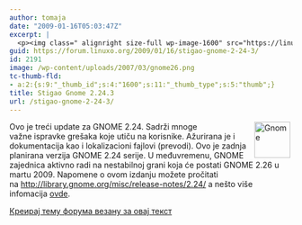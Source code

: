 ```yaml
---
author: tomaja
date: "2009-01-16T05:03:47Z"
excerpt: |
  <p><img class=" alignright size-full wp-image-1600" src="https://linuxo.org/wp-content/uploads/2007/03/gnome26.png" alt="Gnome" title="Gnome" hspace="4" width="64" height="64" align="right" />Ovo je treći update za GNOME 2.24. Sadrži mnoge važne&nbsp;ispravke gre&scaron;aka koje utiču na korisnike. Ažurirana je i dokumentacija kao i lokalizacioni fajlovi (prevodi). Ovo je zadnja planirana&nbsp;verzija GNOME 2.24 serije. U međuvremenu, GNOME zajednica&nbsp;aktivno radi na nestabilnoj grani koja će postati GNOME&nbsp;2.26 u martu&nbsp;2009.&nbsp;Napomene o ovom izdanju možete pročitati na&nbsp;<a href="http://library.gnome.org/misc/release-notes/2.24/">http://library.gnome.org/misc/release-notes/2.24/</a> a ne&scaron;to vi&scaron;e infomacija <a href="http://mail.gnome.org/archives/gnome-announce-list/2009-January/msg00046.html" target="_blank">ovde</a>.</p>
guid: https://forum.linuxo.org/2009/01/16/stigao-gnome-2-24-3/
id: 2191
image: /wp-content/uploads/2007/03/gnome26.png
tc-thumb-fld:
- a:2:{s:9:"_thumb_id";s:4:"1600";s:11:"_thumb_type";s:5:"thumb";}
title: Stigao Gnome 2.24.3
url: /stigao-gnome-2-24-3/
---
```

<img class=" alignright size-full wp-image-1600" src="https://linuxo.org/wp-content/uploads/2007/03/gnome26.png" alt="Gnome" title="Gnome" hspace="4" width="64" height="64" align="right" />Ovo je treći update za GNOME 2.24. Sadrži mnoge važne&nbsp;ispravke gre&scaron;aka koje utiču na korisnike. Ažurirana je i dokumentacija kao i lokalizacioni fajlovi (prevodi). Ovo je zadnja planirana&nbsp;verzija GNOME 2.24 serije. U međuvremenu, GNOME zajednica&nbsp;aktivno radi na nestabilnoj grani koja će postati GNOME&nbsp;2.26 u martu&nbsp;2009.&nbsp;Napomene o ovom izdanju možete pročitati na&nbsp;<http://library.gnome.org/misc/release-notes/2.24/> a ne&scaron;to vi&scaron;e infomacija <a href="http://mail.gnome.org/archives/gnome-announce-list/2009-January/msg00046.html" target="_blank">ovde</a>.

<!--break-->

[Креирај тему форума везану за овај текст](https://linuxo.org/nova-tema-na-forumu/?se_pid=2191)